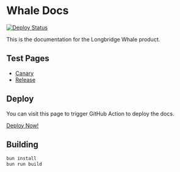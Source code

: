 # Whale Docs

[![Deploy Status](https://github.com/longbridgeapp/whale-docs/actions/workflows/release.yml/badge.svg)](https://github.com/longbridgeapp/whale-docs/actions/workflows/release.yml)

This is the documentation for the Longbridge Whale product.

## Test Pages

- [Canary](https://cloud.longbridge.xyz/docs) 
- [Release](https://longbridgewhale.com/docs)

## Deploy

You can visit this page to trigger GitHub Action to deploy the docs.

[Deploy Now!](https://github.com/longbridgeapp/whale-docs/actions/workflows/publish.yml)

## Building

```bash
bun install
bun run build
```
